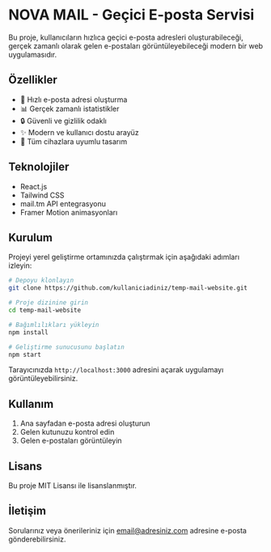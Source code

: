 # NOVA MAIL - Geçici E-posta Servisi

Bu proje, kullanıcıların hızlıca geçici e-posta adresleri oluşturabileceği, gerçek zamanlı olarak gelen e-postaları görüntüleyebileceği modern bir web uygulamasıdır.

## Özellikler

- 🚀 Hızlı e-posta adresi oluşturma
- 📊 Gerçek zamanlı istatistikler
- 🔒 Güvenli ve gizlilik odaklı
- ✨ Modern ve kullanıcı dostu arayüz
- 📱 Tüm cihazlara uyumlu tasarım

## Teknolojiler

- React.js
- Tailwind CSS
- mail.tm API entegrasyonu
- Framer Motion animasyonları

## Kurulum

Projeyi yerel geliştirme ortamınızda çalıştırmak için aşağıdaki adımları izleyin:

```bash
# Depoyu klonlayın
git clone https://github.com/kullaniciadiniz/temp-mail-website.git

# Proje dizinine girin
cd temp-mail-website

# Bağımlılıkları yükleyin
npm install

# Geliştirme sunucusunu başlatın
npm start
```

Tarayıcınızda `http://localhost:3000` adresini açarak uygulamayı görüntüleyebilirsiniz.

## Kullanım

1. Ana sayfadan e-posta adresi oluşturun
2. Gelen kutunuzu kontrol edin
3. Gelen e-postaları görüntüleyin

## Lisans

Bu proje MIT Lisansı ile lisanslanmıştır.

## İletişim

Sorularınız veya önerileriniz için [email@adresiniz.com](mailto:email@adresiniz.com) adresine e-posta gönderebilirsiniz. 